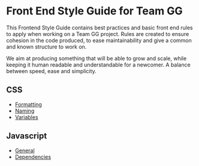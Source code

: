 # Front End Style Guide for Team GG

This Frontend Style Guide contains best practices and basic front end rules to apply when working on a Team GG project. Rules are created to ensure cohesion in the code produced, to ease maintainability and give a common and known structure to work on.

We aim at producing something that will be able to grow and scale, while keeping it human readable and understandable for a newcomer. A balance between speed, ease and simplicity.

## CSS

* [Formatting](css/formatting.md)
* [Naming](css/naming.md)
* [Variables](css/variables.md)

## Javascript

* [General](js/general.md)
* [Dependencies](js/dependencies.md)